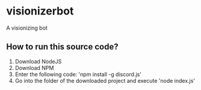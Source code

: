 # visionizerbot
A visionizing bot


## How to run this source code?
1. Download NodeJS
2. Download NPM
3. Enter the following code: 'npm install -g discord.js'
4. Go into the folder of the downloaded project and execute 'node index.js'